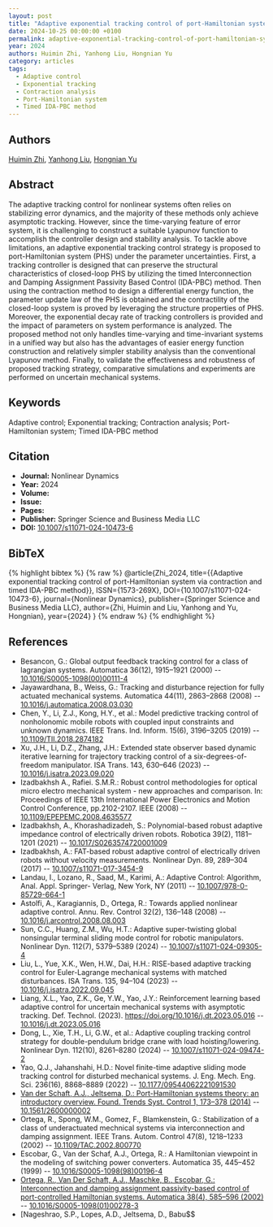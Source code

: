 ```yaml
---
layout: post
title: "Adaptive exponential tracking control of port-Hamiltonian system via contraction and timed IDA-PBC method"
date: 2024-10-25 00:00:00 +0100
permalink: adaptive-exponential-tracking-control-of-port-hamiltonian-system-via-contraction-and-timed-ida-pbc-method
year: 2024
authors: Huimin Zhi, Yanhong Liu, Hongnian Yu
category: articles
tags:
  - Adaptive control
  - Exponential tracking
  - Contraction analysis
  - Port-Hamiltonian system
  - Timed IDA-PBC method
---
```

 
## Authors
[Huimin Zhi](authors/huimin_zhi), [Yanhong Liu](authors/yanhong_liu), [Hongnian Yu](authors/hongnian_yu)
 
## Abstract
The adaptive tracking control for nonlinear systems often relies on stabilizing error dynamics, and the majority of these methods only achieve asymptotic tracking. However, since the time-varying feature of error system, it is challenging to construct a suitable Lyapunov function to accomplish the controller design and stability analysis. To tackle above limitations, an adaptive exponential tracking control strategy is proposed to port-Hamiltonian system (PHS) under the parameter uncertainties. First, a tracking controller is designed that can preserve the structural characteristics of closed-loop PHS by utilizing the timed Interconnection and Damping Assignment Passivity Based Control (IDA-PBC) method. Then using the contraction method to design a differential energy function, the parameter update law of the PHS is obtained and the contractility of the closed-loop system is proved by leveraging the structure properties of PHS. Moreover, the exponential decay rate of tracking controllers is provided and the impact of parameters on system performance is analyzed. The proposed method not only handles time-varying and time-invariant systems in a unified way but also has the advantages of easier energy function construction and relatively simpler stability analysis than the conventional Lyapunov method. Finally, to validate the effectiveness and robustness of proposed tracking strategy, comparative simulations and experiments are performed on uncertain mechanical systems.
 
## Keywords
Adaptive control; Exponential tracking; Contraction analysis; Port-Hamiltonian system; Timed IDA-PBC method
 
## Citation
- **Journal:** Nonlinear Dynamics
- **Year:** 2024
- **Volume:** 
- **Issue:** 
- **Pages:** 
- **Publisher:** Springer Science and Business Media LLC
- **DOI:** [10.1007/s11071-024-10473-6](https://doi.org/10.1007/s11071-024-10473-6)
 
## BibTeX
{% highlight bibtex %}
{% raw %}
@article{Zhi_2024,
  title={{Adaptive exponential tracking control of port-Hamiltonian system via contraction and timed IDA-PBC method}},
  ISSN={1573-269X},
  DOI={10.1007/s11071-024-10473-6},
  journal={Nonlinear Dynamics},
  publisher={Springer Science and Business Media LLC},
  author={Zhi, Huimin and Liu, Yanhong and Yu, Hongnian},
  year={2024}
}
{% endraw %}
{% endhighlight %}
 
## References
- Besancon, G.: Global output feedback tracking control for a class of lagrangian systems. Automatica 36(12), 1915–1921 (2000) -- [10.1016/S0005-1098(00)00111-4](https://doi.org/10.1016/S0005-1098(00)00111-4)
- Jayawardhana, B., Weiss, G.: Tracking and disturbance rejection for fully actuated mechanical systems. Automatica 44(11), 2863–2868 (2008) -- [10.1016/j.automatica.2008.03.030](https://doi.org/10.1016/j.automatica.2008.03.030)
- Chen, Y., Li, Z.J., Kong, H.Y., et al.: Model predictive tracking control of nonholonomic mobile robots with coupled input constraints and unknown dynamics. IEEE Trans. Ind. Inform. 15(6), 3196–3205 (2019) -- [10.1109/TII.2018.2874182](https://doi.org/10.1109/TII.2018.2874182)
- Xu, J.H., Li, D.Z., Zhang, J.H.: Extended state observer based dynamic iterative learning for trajectory tracking control of a six-degrees-of-freedom manipulator. ISA Trans. 143, 630–646 (2023) -- [10.1016/j.isatra.2023.09.020](https://doi.org/10.1016/j.isatra.2023.09.020)
- Izadbakhsh A., Rafiei. S.M.R.: Robust control methodologies for optical micro electro mechanical system - new approaches and comparison. In: Proceedings of IEEE 13th International Power Electronics and Motion Control Conference, pp.2102-2107. IEEE (2008) -- [10.1109/EPEPEMC.2008.4635577](https://doi.org/10.1109/EPEPEMC.2008.4635577)
- Izadbakhsh, A., Khorashadizadeh, S.: Polynomial-based robust adaptive impedance control of electrically driven robots. Robotica 39(2), 1181–1201 (2021) -- [10.1017/S0263574720001009](https://doi.org/10.1017/S0263574720001009)
- Izadbakhsh, A.: FAT-based robust adaptive control of electrically driven robots without velocity measurements. Nonlinear Dyn. 89, 289–304 (2017) -- [10.1007/s11071-017-3454-9](https://doi.org/10.1007/s11071-017-3454-9)
- Landau, I., Lozano, R., Saad, M., Karimi, A.: Adaptive Control: Algorithm, Anal. Appl. Springer- Verlag, New York, NY (2011) -- [10.1007/978-0-85729-664-1](https://doi.org/10.1007/978-0-85729-664-1)
- Astolfi, A., Karagiannis, D., Ortega, R.: Towards applied nonlinear adaptive control. Annu. Rev. Control 32(2), 136–148 (2008) -- [10.1016/j.arcontrol.2008.08.003](https://doi.org/10.1016/j.arcontrol.2008.08.003)
- Sun, C.C., Huang, Z.M., Wu, H.T.: Adaptive super-twisting global nonsingular terminal sliding mode control for robotic manipulators. Nonlinear Dyn. 112(7), 5379–5389 (2024) -- [10.1007/s11071-024-09305-4](https://doi.org/10.1007/s11071-024-09305-4)
- Liu, L., Yue, X.K., Wen, H.W., Dai, H.H.: RISE-based adaptive tracking control for Euler-Lagrange mechanical systems with matched disturbances. ISA Trans. 135, 94–104 (2023) -- [10.1016/j.isatra.2022.09.045](https://doi.org/10.1016/j.isatra.2022.09.045)
- Liang, X.L., Yao, Z.K., Ge, Y.W., Yao, J.Y.: Reinforcement learning based adaptive control for uncertain mechanical systems with asymptotic tracking. Def. Technol. (2023). https://doi.org/10.1016/j.dt.2023.05.016 -- [10.1016/j.dt.2023.05.016](https://doi.org/10.1016/j.dt.2023.05.016)
- Dong, L., Xie, T.H., Li, G.W., et al.: Adaptive coupling tracking control strategy for double-pendulum bridge crane with load hoisting/lowering. Nonlinear Dyn. 112(10), 8261–8280 (2024) -- [10.1007/s11071-024-09474-2](https://doi.org/10.1007/s11071-024-09474-2)
- Yao, Q.J., Jahanshahi, H.D.: Novel finite-time adaptive sliding mode tracking control for disturbed mechanical systems. J. Eng. Mech. Eng. Sci. 236(16), 8868–8889 (2022) -- [10.1177/09544062221091530](https://doi.org/10.1177/09544062221091530)
- [Van der Schaft, A.J., Jeltsema, D.: Port-Hamiltonian systems theory: an introductory overview. Found. Trends Syst. Control 1, 173–378 (2014)](port-hamiltonian-systems-theory-an-introductory-overview-journal) -- [10.1561/2600000002](https://doi.org/10.1561/2600000002)
- Ortega, R., Spong, W.M., Gomez, F., Blamkenstein, G.: Stabilization of a class of underactuated mechnical systems via interconnection and damping assignment. IEEE Trans. Autom. Control 47(8), 1218–1233 (2002) -- [10.1109/TAC.2002.800770](https://doi.org/10.1109/TAC.2002.800770)
- Escobar, G., Van der Schaf, A.J., Ortega, R.: A Hamiltonian viewpoint in the modeling of switching power converters. Automatica 35, 445–452 (1999) -- [10.1016/S0005-1098(98)00196-4](https://doi.org/10.1016/S0005-1098(98)00196-4)
- [Ortega, R., Van Der Schaft, A.J., Maschke, B., Escobar, G.: Interconnection and damping assignment passivity-based control of port-controlled Hamiltonian systems. Automatica 38(4), 585–596 (2002)](interconnection-and-damping-assignment-passivity-based-control-of-port-controlled-hamiltonian-systems) -- [10.1016/S0005-1098(01)00278-3](https://doi.org/10.1016/S0005-1098(01)00278-3)
- [Nageshrao, S.P., Lopes, A.D., Jeltsema, D., Babu$$